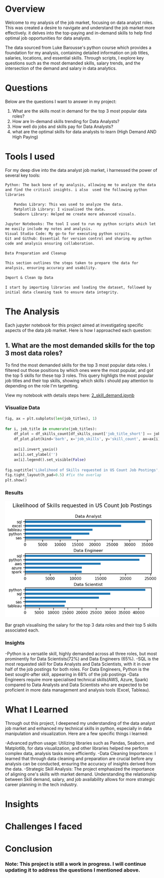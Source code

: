 # Overview

Welcome to my analysis of the job market, focusing on data analyst roles. This was created a desire to navigate and understand the job market more effectively. it delves into the top-paying and in-demand skills to help find optimal job opportunities for data analysts.

The data sourced from Luke Barousse's python course which provides a foundation for my analysis, containing detailed information on job titles, salaries, locations, and essential skills. Through scripts, I explore key questions such as the most demanded skills, salary trends, and the intersection of the demand and salary in data analytics.


# Questions
Below are the questions I want to answer in my project:

1. What are the skills most in demand for the top 3 most popular data roles?
2. How are In-demand skills trending for Data Analysts?
3. How well do jobs and skills pay for Data Analysts?
4. what are the optimal skills for data analysts to learn (High Demand AND High Paying) 

# Tools I used 

For my deep dive into the data analyst job market, i harnessed the power of several key tools:

    Python: The back bone of my analysis, allowing me to analyze the data and find the criticsl insights. i also  used the following python libraries
        
        Pandas Library: This was used to analyze the data.
        Matplotlib Library: I visualised the data.
        Seaborn Library: Helped me create more advanced visuals.

    Jupyter Notebooks: The tool I used to run my python scripts which let me easily include my notes and analysis.
    Visual Studio Code: My go-to for executing python scrpits.
    Git and Github: Essential for version control and sharing my python code and analysis ensuring collaboration.

    Data Preparation and Cleanup

    This section outlines the steps taken to prepare the data for analysis, ensuring accuracy and usability.

    Import & Clean Up Data

    I start by importing libraries and loading the dataset, followed by initial data cleaning task to ensure data integrity. 






# The Analysis

Each jupyter notebook for this project aimed at investigating specific aspects of the data job market. Here is how I approached each question:

## 1. What are the most demanded skills for the top 3 most data roles?

To find the most demanded skills for the top 3 most popular data roles. I filtered out those positions by which ones were the most popular, and got the top 5 skills for these top 3 roles. This query highligts the most popular job titles and their top skills, showing which skills i should pay attention to depending on the role I'm targetting.


View my notebook with details steps here: [2_skill_demand.ipynb](3_Project\2_Skill_Demand.ipynb)

### Visualize Data

```python
fig, ax = plt.subplots(len(job_titles), 1)

for i, job_title in enumerate(job_titles):
    df_plot = df_skills_count[df_skills_count['job_title_short'] == job_title].head(5)
    df_plot.plot(kind='barh', x='job_skills', y='skill_count', ax=ax[i], title=job_title)

    ax[i].invert_yaxis()
    ax[i].set_ylabel('')
    ax[i].legend().set_visible(False) 

fig.suptitle('Likelihood of Skills requested in US Count Job Postings', fontsize = 15)
fig.tight_layout(h_pad=0.5) #fix the overlap
plt.show()
```

### Results
![Visualization of Top Skills For Data Nerds](3_Project\Images\skill_demand_all_data_roles.png)

Bar graph visualising the salary for the top 3 data roles and their top 5 skills associated each.
### Insights
-Python is a versatile skill, highly demanded across all three roles, but most prominently for Data Scientists(72%) and Data Engineers (65%).
-SQL is the most requested skill for Data Analysts and Data Scientists, with it in over half of the job postings for both roles. For Data Engineers, Python is the best sought-after skill, appearing in 68% of the job postings
-Data Engineers require more specialised technical skills(AWS, Azure, Spark) compared to Data Analysts and Data Scientists who are expected to be proficient in more data management and analysis tools (Excel, Tableau).

# What I Learned 

Through out this project, I deepened my understanding of the data analyst job market and enhanced my technical skills in python, especially in data manipulation and visualization. Here are a few specific things i learned:

 -Advanced python usage: Utilizing libraries such as Pandas, Seaborn, and Matplotlib, for data visualization, and other libraries helped me perform complex data, analysis tasks more efficiently.
 -Data Cleaning Importance: I learned that through data cleaning and preparation are crucial before any analysis can be conducted, ensuring the accuracy of insights derived from the data.
 -Strategic Skill Analysis: The project emphasized the importance of aligning one's skills with market demand. Understanding the relationship between Skill demand, salary, and job availability allows for more strategic career planning in the tech industry.


 # Insights



# Challenges I faced



# Conclusion



 
 
 ### Note: This project is still a work in progress. I will continue updating it to address the questions I mentioned above.